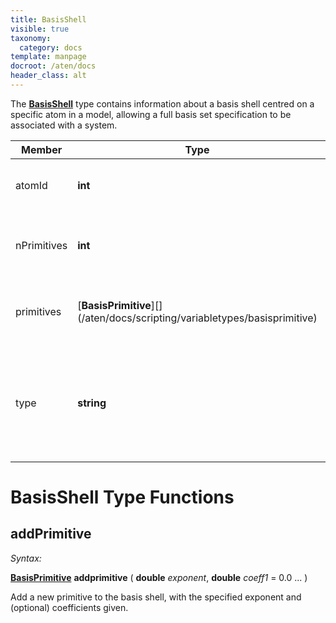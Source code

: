 ```yaml
---
title: BasisShell
visible: true
taxonomy:
  category: docs
template: manpage
docroot: /aten/docs
header_class: alt
---
```


The [**BasisShell**](/aten/docs/scripting/variabletypes/basisshell) type contains information about a basis shell centred on a specific atom in a model, allowing a full basis set specification to be associated with a system.

| Member | Type | RW | Description |
|--------|------|----|-------------|
| atomId | **int** | • | Atom ID on which the basis shell is centred |
| nPrimitives | **int** | | Number of primitives defined for the basis shell |
| primitives | [**BasisPrimitive**]\[\](/aten/docs/scripting/variabletypes/basisprimitive) | | List of primitives defined for the basis shell |
| type | **string** | • | The type (shape) of the basis shell. See Basis Shell Types in Section 16.1 for a list. |

# BasisShell Type Functions

## addPrimitive <a id="addprimitive"></a>

_Syntax:_

[**BasisPrimitive**](/aten/docs/scripting/variabletypes/basisprimitive) **addprimitive** ( **double** _exponent_, **double** _coeff1_ = 0.0 ... )

Add a new primitive to the basis shell, with the specified exponent and (optional) coefficients given.


